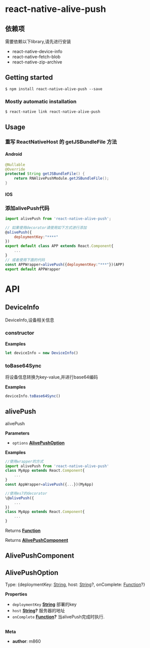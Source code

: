 # react-native-alive-push

## 依赖项

需要依赖以下library,请先进行安装

-   react-native-device-info
-   react-native-fetch-blob
-   react-native-zip-archive

## Getting started

`$ npm install react-native-alive-push --save`

### Mostly automatic installation

`$ react-native link react-native-alive-push`

## Usage

### 重写 ReactNativeHost 的 getJSBundleFile 方法

#### Android

```java
@Nullable
@Override
protected String getJSBundleFile() {
    return RNAlivePushModule.getJSBundleFile();
}
```

#### IOS

### 添加alivePush代码

```javascript
import alivePush from 'react-native-alive-push';

// 如果使用decorator请使用如下方式进行添加
@alivePush({
	deploymentKey:"****"
})
export default class APP extends React.Component{
	...
}
// 或者使用下面的代码
const APPWrapper=alivePush({deploymentKey:"***"})(APP)
export default APPWrapper
```

# API

<!-- Generated by documentation.js. Update this documentation by updating the source code. -->

## DeviceInfo

DeviceInfo,设备相关信息

### constructor

**Examples**

```javascript
let deviceInfo = new DeviceInfo()
```

### toBase64Sync

将设备信息转换为key-value,并进行base64编码

**Examples**

```javascript
deviceInfo.toBase64Sync()
```

## alivePush

alivePush

**Parameters**

-   `options` **[AlivePushOption](#alivepushoption)** 

**Examples**

```javascript
//使用wrapper的方式
import alivePush from 'react-native-alive-push'
class MyApp extends React.Component{
	...
}
const AppWrapper=alivePush({...})(MyApp)
```

```javascript
//使用es7的decorator
\@alivePush({
	...
})
class MyApp extends React.Component{
	...
}
```

Returns **[Function](https://developer.mozilla.org/en-US/docs/Web/JavaScript/Reference/Statements/function)** 

Returns **[AlivePushComponent](#alivepushcomponent)** 

## AlivePushComponent

## AlivePushOption

Type: {deploymentKey: [String](https://developer.mozilla.org/en-US/docs/Web/JavaScript/Reference/Global_Objects/String), host: [String](https://developer.mozilla.org/en-US/docs/Web/JavaScript/Reference/Global_Objects/String)?, onComplete: [Function](https://developer.mozilla.org/en-US/docs/Web/JavaScript/Reference/Statements/function)?}

**Properties**

-   `deploymentKey` **[String](https://developer.mozilla.org/en-US/docs/Web/JavaScript/Reference/Global_Objects/String)** 部署的key
-   `host` **[String](https://developer.mozilla.org/en-US/docs/Web/JavaScript/Reference/Global_Objects/String)?** 服务器的地址
-   `onComplete` **[Function](https://developer.mozilla.org/en-US/docs/Web/JavaScript/Reference/Statements/function)?** 当alivePush完成时执行.

## 

**Meta**

-   **author**: m860
